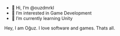 - 👋 Hi, I’m @ouzdmrkl
- 👀 I’m interested in Game Development
- 🌱 I’m currently learning Unity

Hey, I am Oğuz. I love software and games. Thats all.

<!---
ouzdmrkl/ouzdmrkl is a ✨ special ✨ repository because its `README.md` (this file) appears on your GitHub profile.
You can click the Preview link to take a look at your changes.
--->
